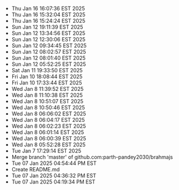 - Thu Jan 16 16:07:36 EST 2025
- Thu Jan 16 15:32:04 EST 2025
- Thu Jan 16 15:24:24 EST 2025
- Sun Jan 12 19:11:39 EST 2025
- Sun Jan 12 13:34:56 EST 2025
- Sun Jan 12 12:30:06 EST 2025
- Sun Jan 12 09:34:45 EST 2025
- Sun Jan 12 08:02:57 EST 2025
- Sun Jan 12 08:01:40 EST 2025
- Sun Jan 12 05:52:25 EST 2025
- Sat Jan 11 19:33:50 EST 2025
- Fri Jan 10 18:08:44 EST 2025
- Fri Jan 10 17:33:44 EST 2025
- Wed Jan  8 11:39:52 EST 2025
- Wed Jan  8 11:10:38 EST 2025
- Wed Jan  8 10:51:07 EST 2025
- Wed Jan  8 10:50:46 EST 2025
- Wed Jan  8 06:06:02 EST 2025
- Wed Jan  8 06:04:17 EST 2025
- Wed Jan  8 06:02:23 EST 2025
- Wed Jan  8 06:01:14 EST 2025
- Wed Jan  8 06:00:39 EST 2025
- Wed Jan  8 05:52:28 EST 2025
- Tue Jan  7 17:29:14 EST 2025
- Merge branch 'master' of github.com:parth-pandey2030/brahmajs
- Tue 07 Jan 2025 04:54:44 PM EST
- Create README.md
- Tue 07 Jan 2025 04:36:32 PM EST
- Tue 07 Jan 2025 04:19:34 PM EST
